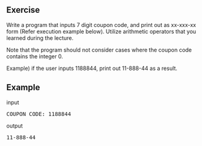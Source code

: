 ## Exercise

Write a program that inputs 7 digit coupon code, and print out as xx-xxx-xx form (Refer execution example below). Utilize arithmetic operators that you learned during the lecture.

Note that the program should not consider cases where the coupon code contains the integer 0.

Example) if the user inputs 1188844, print out 11-888-44 as a result.

## Example

input
<pre>
COUPON CODE: 1188844
</pre>
output
<pre>
11-888-44
</pre>